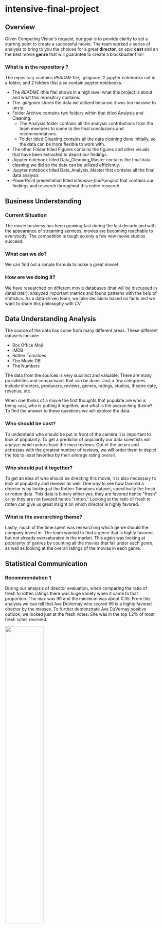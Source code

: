 # intensive-final-project

## Overview
Given Computing Vision's request, our goal is to provide clarity to set a starting point to create a successful movie. The team worked a series of analysis to bring to you the choices for a great **director**, an epic **cast** and an the best movie **genre** that will guarantee to create a blockbuster film! 

### What is in the repository ?

The repository contains *README* file, .gitignore, 2 jupyter notebooks not in a folder, and 2 folders that also contain jupyter notebooks.

- The *README* (this file) shows in a high level what this project is about and what this repository contains.
- The *.gitignore* stores the data we utilized because it was too massive to unzip.
- Folder Archive contains two folders within that titled Analysis and Cleaning.
  - The Analysis folder contains all the analysis contributions from the team members to come to the final conclusions and recommendations.
  - Folder titled Cleaning contains all the data cleaning done initially, so the data can be more flexible to work with.
- The other Folder titled Figures contains the figures and other visuals that have been extracted to depict our findings.
- Jupyter notebook titled Data_Cleaning_Master contains the final data cleaning we did so the data can be utilized efficiently.
- Jupyter notebook titled Data_Analysis_Master that contains all the final data analysis 
- PowerPoint presentation titled *intensive-final-project* that contains our findings and research throughout this entire research.

## Business Understanding
### Current Situation 
The movie business has been growing fast during the last decade and with the appearance of streaming services, movies are becoming reachable to everybody. The competition is tough so only a few new movie studios succeed. 
### What can we do?
We can find out a simple formula to make a great movie!
### How are we doing it?
We have researched on different movie databases (that will be discussed in detail later), analyzed important metrics and found patterns with the help of statistics. 
As a data-driven team, we take decisions based on facts and we want to share this philosophy with CV. 

## Data Understanding Analysis 
The source of the data has come from many different areas. These different datasets include:
 - Box Office Moji
 - IMDB
 - Rotten Tomatoes
 - The Movie DB
 - The Numbers

The data from the sources is very succinct and valuable.  There are many possibilities and comparisons that can be done. Just a few categories include directors, producers, reviews, genres,  ratings, studios, theatre date, revenue, etc.

When one thinks of a movie the first thoughts that populate are who is being cast, who is putting it together, and what is the overarching theme?  To find the answer to these questions we will explore the data. 

### Who should be cast?
To understand who should be put in front of the camera it is important to look at popularity. To get a predictor of popularity our data scientists will analyze which actors have the most reviews. Out of the actors and actresses with the greatest number of reviews, we will order them to depict the top to least favorites by their average rating overall.

### Who should put it together?
To get an idea of who should be directing this movie, it is also necessary to look at popularity and reviews as well.  One way to see how favored a director is by looking at the Rotten Tomatoes dataset, specifically the fresh or rotton  data. This data is binary either yes, they are favored hence "fresh" or no they are not favored hence "rotten." Looking at the ratio of fresh to rotten can give us great insight on which director is highly favored. 

### What is the overarching theme?
Lastly, much of the time spent was researching which genre should the company invest in. The team wanted to find a genre that is highly favored, but not already oversaturated in the market. This again was looking at popularity of genres by counting all the movies that fall under each genre; as well as looking at the overall ratings of the movies in each genre.





## Statistical Communication 
### Recommendation 1

During our analysis of director evaluation, when comparing the ratio of fresh to rotten ratings there was huge variety when it came to that proportion. The max was 99 and the minimum was  about 0.05. From this analysis we can tell that Ava DuVernay who scored 99 is a highly favored director by the masses. To further demonstrate Ava DuVernay positive outlook, we looked just at the fresh votes. She was in the top 1.2% of most fresh votes received.

<img src="/Figures/director_vs_fresh.png" width=50% height=50%>

<img src="/Figures/Director_vs_TotalNumberFreshReviews.png" width=50% height=50%>


### Recommendation 2

When trying to select which actors and actresses should be cast out of the masses our first form of evaluation was looking at which had the most reviews. The more reviews the more popularity. Once finding the top 10 actors with most reviews, we averaged all the rating they ever received then sorted from greatest to least. It is no surprise Robert Downey Jr., Chris Evans, Amy Adams, and Rachel McAdams were on this list all scoring over 7/10 in ratings. In addition, it is important to note, there is no relation between ratings and number of members in a cast.The correlation coefficient is almost 0.  In addition, it is noted most productions have an average cast size of 4 protagonist characters.

<img src="/Figures/cast_counts_hist.png" width=50% height=50%>

<img src="/Figures/cast_counts_average_ratings.png" width=50% height=50%>

<img src="/Figures/top10actors.png" width=50% height=50%>

<img src="/Figures/top10actresses.png" width=50% height=50%>


### Recommendation 3

In regards to genre, there many genres that are oversaturating the industry, specifically drama and documentaries. Once we removed the oversaturated genres, and just looked at the top overall ratings of all the movies in each genre we found that Music is a great genre to have for upcoming movies. For example, the music genre has an average rating of 7.2, while overall genres have an average rating of 6.9. 

<img src="/Figures/averageRatingPerGenre.png" width=50% height=50%>

<img src="/Figures/averageRatingOfMovie.png" width=50% height=50%>


## Conclusions 
Overall, this study and research has given much qualitative and quantitative data to make reasonable recommendations with backing. The team strongly recommends having Ava DuVernay direct a film with the genre of Music, which casts any of the top 20 actors we have listed. 




